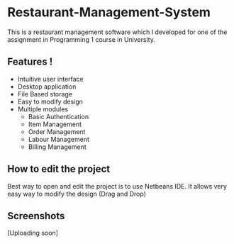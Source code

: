 # Restaurant-Management-System
This is a restaurant management software which I developed for one of the assignment in Programming 1 course in University.

## Features !
 - Intuitive user interface
 - Desktop application
 - File Based storage
 - Easy to modify design
 - Multiple modules
    - Basic Authentication  
    - Item Management 
    - Order Management
    - Labour Management
    - Billing Management

## How to edit the project 
Best way to open and edit the project is to use Netbeans IDE. It allows very easy way to modify the design (Drag and Drop)

## Screenshots
 [Uploading soon]